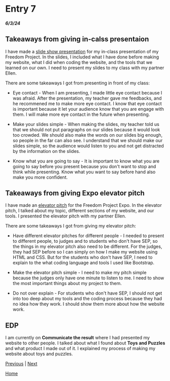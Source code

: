 # Entry 7
##### 6/3/24
## Takeaways from giving in-calss presentaion 
I have made a [slide show presentation](https://qiling9760.github.io/sep10-freedom-project/toysproject/toy-index.html) for my in-class presentation of my Freedom Project. In the slides, I included what I have done before making my website, what I did when coding the website, and the tools that we learned on our own. I need to present my slides to my class with my partner Ellen. 

There are some takeaways I got from presenting in front of my class: 
- Eye contact - When I am presenting, I made little eye contact because I was afraid. After the presentation, my teacher gave me feedbacks, and he recommened me to make more eye contact. I know that eye contact is important because it let your audience know that you are engage with them. I will make more eye contact in the future when presenting. 

- Make your slides simple - When making the slides, my teacher told us that we should not put paragraphs on our slides because it would look too crowded. We should also make the words on our slides big enough, so people in the far can also see. I understand that we should make our slides simple, so the audience would listen to you and not get distracted by the  information on the slides. 

- Know what you are going to say - It is important to know what you are going to say before you present because you don't want to stop and think while presenting. Know what you want to say before hand also make you more confident. 

## Takeaways from giving Expo elevator pitch 
I have made an [elevator pitch](https://docs.google.com/document/d/106vSeo3k-M99-Bf328oMbOkHTRylpga8nKW-EO1nUDo/edit#heading=h.68gwumrierlm) for the Freedom Project Expo. In the elevator pitch, I talked about my topic, different sections of my website, and our tools. I presented the elevator pitch with my partner Ellen. 

There are some takeaways I got from giving my elevator pitch: 

- Have different elevator pitches for different people - I needed to present to different people, to judges and to students who don't have SEP, so the things in my elevator pitch also need to be different. For the judges, they had SEP before so I can simply on how I make my website using HTML and CSS. But for the students who don't have SEP, I need to explain to the what coding language and tools I used like Bootstrap. 

- Make the elevator pitch simple - I need to make my pitch simple because the judges only have one minute to listen to me. I need to show the most important things about my project to them. 

- Do not over explain - For students who don't have SEP, I should not get into too deep about my tools and the coding process because they had no idea how they work. I should show them more about how the website work. 

## EDP
I am currently on **Communicate the result** where I had presented my website to other people. I talked about what I found about **Toys and Puzzles** and what product I made out of it. I explained my process of making my website about toys and puzzles. 



[Previous](entry06.md) | [Next](entry08.md)

[Home](../README.md)